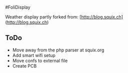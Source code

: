 #FoliDisplay

Weather display partly forked from: [http://blog.squix.ch] (http://blog.squix.ch)

## ToDo
* Move away from the php parser at squix.org
* Add smart wifi setup
* Move confs to external file
* Create PCB
